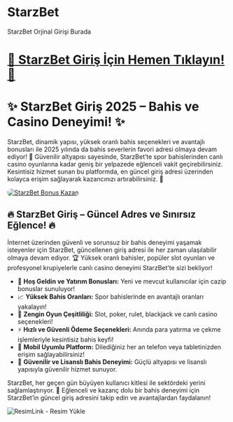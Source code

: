 # StarzBet
StarzBet Orjinal Girişi Burada

# <a href="https://cutt.ly/0rzFmZNm" title="StarzBet Giriş Adresi">🔗 StarzBet Giriş İçin Hemen Tıklayın!🔗 </a>

<h1>✨ StarzBet Giriş 2025 – Bahis ve Casino Deneyimi! ✨</h1>
<p>StarzBet, dinamik yapısı, yüksek oranlı bahis seçenekleri ve avantajlı bonusları ile 2025 yılında da bahis severlerin favori adresi olmaya devam ediyor! 🎰 Güvenilir altyapısı sayesinde, StarzBet’te spor bahislerinden canlı casino oyunlarına kadar geniş bir yelpazede eğlenceli vakit geçirebilirsiniz. Kesintisiz hizmet sunan bu platformda, en güncel giriş adresi üzerinden kolayca erişim sağlayarak kazancınızı artırabilirsiniz. 💸</p>
<a href="https://cutt.ly/0rzFmZNm" title="StarzBet Bonus Fırsatları">
    <img src="https://i.ibb.co/5K7Ks6w/zzzz3.gif" alt="StarzBet Bonus Kazan" style="max-width:100%; height:auto; border-radius:8px;">
</a>
<div class="description">
    <h2>🔥 StarzBet Giriş – Güncel Adres ve Sınırsız Eğlence! 🔥</h2>
    <p>İnternet üzerinden güvenli ve sorunsuz bir bahis deneyimi yaşamak isteyenler için StarzBet, güncellenen giriş adresi ile her zaman ulaşılabilir olmaya devam ediyor. 🏆 Yüksek oranlı bahisler, popüler slot oyunları ve profesyonel krupiyelerle canlı casino deneyimi StarzBet’te sizi bekliyor!</p>
    <ul>
        <li>🎁 <strong>Hoş Geldin ve Yatırım Bonusları:</strong> Yeni ve mevcut kullanıcılar için cazip bonuslar sunuluyor!</li>
        <li>📈 <strong>Yüksek Bahis Oranları:</strong> Spor bahislerinde en avantajlı oranları yakalayın!</li>
        <li>🎲 <strong>Zengin Oyun Çeşitliliği:</strong> Slot, poker, rulet, blackjack ve canlı casino seçenekleri!</li>
        <li>⚡️ <strong>Hızlı ve Güvenli Ödeme Seçenekleri:</strong> Anında para yatırma ve çekme işlemleriyle kesintisiz bahis keyfi!</li>
        <li>📱 <strong>Mobil Uyumlu Platform:</strong> Dilediğiniz her an telefon veya tabletinizden erişim sağlayabilirsiniz!</li>
        <li>🔐 <strong>Güvenilir ve Lisanslı Bahis Deneyimi:</strong> Güçlü altyapısı ve lisanslı yapısıyla güvenilir hizmet sunuyor.</li>
    </ul>
    <p>StarzBet, her geçen gün büyüyen kullanıcı kitlesi ile sektördeki yerini sağlamlaştırıyor. 🌟 Eğlenceli ve kazanç dolu bir bahis deneyimi için StarzBet’in güncel giriş adresini takip edin ve avantajlardan faydalanın!</p>
    <img src="https://i.ibb.co/Rmgtckq/1080x1080-1.png" title="ResimLink - Resim Yükle" alt="ResimLink - Resim Yükle"></a>
